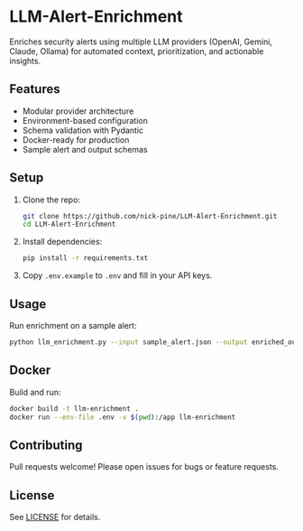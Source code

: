 # LLM-Alert-Enrichment

Enriches security alerts using multiple LLM providers (OpenAI, Gemini, Claude, Ollama) for automated context, prioritization, and actionable insights.

## Features
- Modular provider architecture
- Environment-based configuration
- Schema validation with Pydantic
- Docker-ready for production
- Sample alert and output schemas

## Setup
1. Clone the repo:
   ```sh
   git clone https://github.com/nick-pine/LLM-Alert-Enrichment.git
   cd LLM-Alert-Enrichment
   ```
2. Install dependencies:
   ```sh
   pip install -r requirements.txt
   ```
3. Copy `.env.example` to `.env` and fill in your API keys.

## Usage
Run enrichment on a sample alert:
```sh
python llm_enrichment.py --input sample_alert.json --output enriched_output.json
```

## Docker
Build and run:
```sh
docker build -t llm-enrichment .
docker run --env-file .env -v $(pwd):/app llm-enrichment
```

## Contributing
Pull requests welcome! Please open issues for bugs or feature requests.

## License
See [LICENSE](LICENSE) for details.

